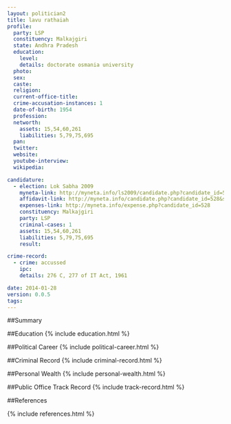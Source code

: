 ```yaml
---
layout: politician2
title: lavu rathaiah
profile: 
  party: LSP
  constituency: Malkajgiri
  state: Andhra Pradesh
  education: 
    level: 
    details: doctorate osmania university
  photo: 
  sex: 
  caste: 
  religion: 
  current-office-title: 
  crime-accusation-instances: 1
  date-of-birth: 1954
  profession: 
  networth: 
    assets: 15,54,60,261
    liabilities: 5,79,75,695
  pan: 
  twitter: 
  website: 
  youtube-interview: 
  wikipedia: 

candidature: 
  - election: Lok Sabha 2009
    myneta-link: http://myneta.info/ls2009/candidate.php?candidate_id=528
    affidavit-link: http://myneta.info/candidate.php?candidate_id=528&scan=original
    expenses-link: http://myneta.info/expense.php?candidate_id=528
    constituency: Malkajgiri 
    party: LSP
    criminal-cases: 1
    assets: 15,54,60,261
    liabilities: 5,79,75,695
    result:  

crime-record: 
  - crime: accussed
    ipc: 
    details: 276 C, 277 of IT Act, 1961 

date: 2014-01-28
version: 0.0.5
tags: 
---
```

##Summary


##Education
{% include education.html %}


##Political Career
{% include political-career.html %}


##Criminal Record
{% include criminal-record.html %}


##Personal Wealth
{% include personal-wealth.html %}


##Public Office Track Record
{% include track-record.html %}


##References


{% include references.html %}